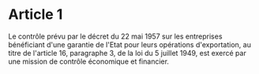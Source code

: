 # Article 1

Le contrôle prévu par le décret du 22 mai 1957 sur les entreprises bénéficiant d'une garantie de l'Etat pour leurs opérations d'exportation, au titre de l'article 16, paragraphe 3, de la loi du 5 juillet 1949, est exercé par une mission de contrôle économique et financier.
